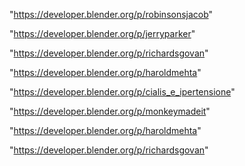 "https://developer.blender.org/p/robinsonsjacob"

"https://developer.blender.org/p/jerryparker"

"https://developer.blender.org/p/richardsgovan"

"https://developer.blender.org/p/haroldmehta"

 
"https://developer.blender.org/p/cialis_e_ipertensione"


"https://developer.blender.org/p/monkeymadeit"


"https://developer.blender.org/p/haroldmehta"


"https://developer.blender.org/p/richardsgovan"


 
